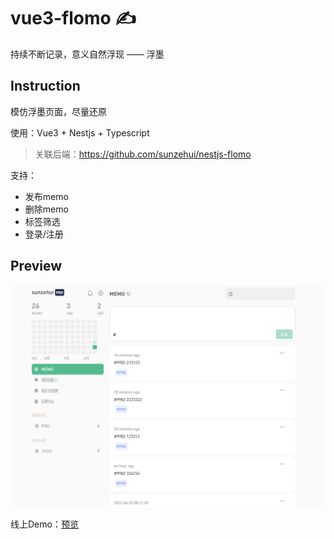 # vue3-flomo ✍️
持续不断记录，意义自然浮现  —— 浮墨
## Instruction
模仿浮墨页面，尽量还原

使用：Vue3 + Nestjs + Typescript 

> 关联后端：https://github.com/sunzehui/nestjs-flomo


支持：
- 发布memo
- 删除memo
- 标签筛选
- 登录/注册
## Preview

![主界面](./doc/main.png)


线上Demo：[预览](http://flomo.hui.zone)